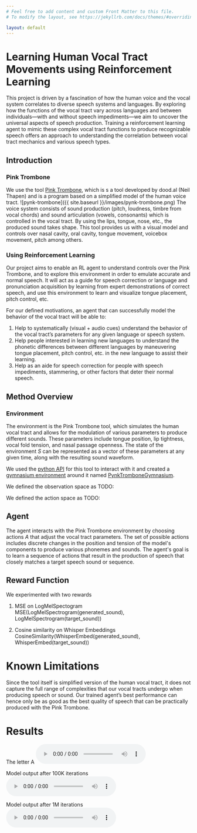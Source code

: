 ```yaml
---
# Feel free to add content and custom Front Matter to this file.
# To modify the layout, see https://jekyllrb.com/docs/themes/#overriding-theme-defaults

layout: default
---
```


# Learning Human Vocal Tract Movements using Reinforcement Learning

This project is driven by a fascination of how the human voice and the vocal system correlates to diverse speech systems and languages. By exploring how the functions of the vocal tract vary across languages and between individuals—with and without speech impediments—we aim to uncover the universal aspects of speech production. Training a reinforcement learning agent to mimic these complex vocal tract functions to produce recognizable speech offers an approach to understanding the correlation between vocal tract mechanics and various speech types.

## Introduction

### Pink Trombone
We use the tool [Pink Trombone](https://dood.al/pinktrombone/), which is s a tool developed by dood.al (Neil Thapen) and is a program based on a simplified model of the human voice tract.
![pynk-trombone]({{ site.baseurl }}/images/pynk-trombone.png)
The voice system consists of sound production (pitch, loudness, timbre from vocal chords) and sound articulation (vowels, consonants) which is controlled in the vocal tract. By using the lips, tongue, nose, etc., the produced sound takes shape. This tool provides us with a visual model and controls over nasal cavity, oral cavity, tongue movement, voicebox movement, pitch among others.

### Using Reinforcement Learning
Our project aims to enable an RL agent to understand controls over the Pink Trombone, and to explore this environment in order to emulate accurate and normal speech. It will act as a guide for speech correction or language and pronunciation acquisition by learning from expert demonstrations of correct speech, and use this environment to learn and visualize tongue placement, pitch control, etc. 

For our defined motivations, an agent that can successfully model the behavior of the vocal tract will be able to:

1. Help to systematically (visual + audio cues) understand the behavior of the vocal tract’s parameters for any given language or speech system.
2. Help people interested in learning new languages to understand the phonetic differences between different languages by maneuvering tongue placement, pitch control, etc. in the new language to assist their learning.
3. Help as an aide for speech correction for people with speech impediments, stammering, or other factors that deter their normal speech.


## Method Overview

### Environment

The environment is the Pink Trombone tool, which simulates the human vocal tract and allows for the modulation of various parameters to produce different sounds. These parameters include tongue position, lip tightness, vocal fold tension, and nasal passage openness. The state of the environment $S$ can be represented as a vector of these parameters at any given time, along with the resulting sound waveform.

We used the [python API](https://github.com/Geson-anko/pynktrombone) for this tool to interact with it and created a [gymnasium environment](https://github.com/Farama-Foundation/Gymnasium) around it named [PynkTromboneGymnasium](https://github.com/chiral-carbon/PynkTromboneGymnasium).

We defined the observation space as TODO:

We defined the action space as TODO:

## Agent

The agent interacts with the Pink Trombone environment by choosing actions $A$ that adjust the vocal tract parameters. The set of possible actions includes discrete changes in the position and tension of the model's components to produce various phonemes and sounds. The agent's goal is to learn a sequence of actions that result in the production of speech that closely matches a target speech sound or sequence.

## Reward Function
We experimented with two rewards

1. MSE on LogMelSpectogram
$\text{MSE}(\text{LogMelSpectrogram}(\text{generated\_sound}), \text{LogMelSpectrogram}(\text{target\_sound}))$

2. Cosine similarity on Whisper Embeddings
$\text{CosineSimilarity}(\text{WhisperEmbed}(\text{generated\_sound}), \text{WhisperEmbed}(\text{target\_sound}))$



# Known Limitations

Since the tool itself is simplified version of the human vocal tract, it does not capture the full range of complexities that our vocal tracts undergo when producing speech or sound. Our trained agent’s best performance can hence only be as good as the best quality of speech that can be practically produced with the Pink Trombone. 

# Results

The letter A
<audio controls>
  <source src="{{ site.baseurl }}/audio/correct_letter_A.wav" type="audio/wav">
  Your browser does not support the audio element.
</audio>

Model output after 100K iterations
<audio controls>
  <source src="{{ site.baseurl }}/audio/generated_from_mi_model_1.wav" type="audio/wav">
  Your browser does not support the audio element.
</audio>


Model output after 1M iterations
<audio controls>
  <source src="{{ site.baseurl }}/audio/generated_from_mi_model_best.wav" type="audio/wav">
  Your browser does not support the audio element.
</audio>